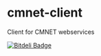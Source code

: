 cmnet-client
============

Client for CMNET webservices

[![Bitdeli Badge](https://d2weczhvl823v0.cloudfront.net/lcobucci/cmnet-client/trend.png)](https://bitdeli.com/free "Bitdeli Badge")

